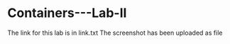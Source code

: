 # Containers---Lab-II
The link for this lab is in link.txt
The screenshot has been uploaded as file
